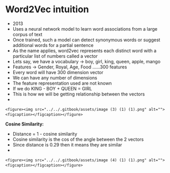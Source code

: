 # Word2Vec intuition

* 2013
* Uses a neural network model to learn word associations from a large corpus of text
* Once trained, such a model can detect synonymous words or suggest additional words for a partial sentence
* As the name applies, word2vec represents each distinct word with a particular list of numbers called a vector
* Lets say, we have a vocabulary -> boy, girl, king, queen, apple, mango
* Features -> Gender, Royal, Age, Food ......300 features
* Every word will have 300 dimension vector
* We can have any number of dimensions
* The feature representation used are not known
* If we do KING - BOY + QUEEN = GIRL
* This is how we will be getting relationship between the vectors
*

    <figure><img src="../../.gitbook/assets/image (3) (1) (1).png" alt=""><figcaption></figcaption></figure>

**Cosine Similarity:**

* &#x20;Distance = 1 - cosine similarity
* Cosine similarity is the cos of the angle between the 2 vectors
* Since distance is 0.29 then it means they are similar
*

    <figure><img src="../../.gitbook/assets/image (4) (1) (1).png" alt=""><figcaption></figcaption></figure>
